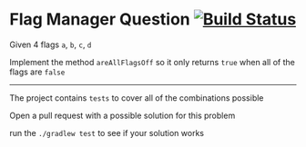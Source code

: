 # Flag Manager Question [![Build Status](https://travis-ci.org/cesarferreira/FlagManagerQuestion.svg?branch=master)](https://travis-ci.org/cesarferreira/FlagManagerQuestion)

Given 4 flags `a`, `b`, `c`, `d`

Implement the method `areAllFlagsOff` so it only returns `true` when all of the flags are `false`

------

The project contains `tests` to cover all of the combinations possible

Open a pull request with a possible solution for this problem
 
 run the `./gradlew test` to see if your solution works